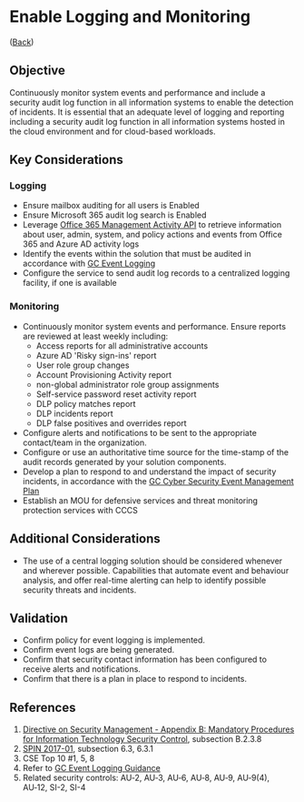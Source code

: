 # Enable Logging and Monitoring

([Back](/README.md#initial-guardrails))

## Objective

Continuously monitor system events and performance and include a security audit log function in all information systems to enable the detection of incidents. It is essential that an adequate level of logging and reporting including a security audit log function in all information systems hosted in the cloud environment and for cloud-based workloads.

## Key Considerations

### Logging

* Ensure mailbox auditing for all users is Enabled
* Ensure Microsoft 365 audit log search is Enabled
* Leverage [Office 365 Management Activity API](https://docs.microsoft.com/en-us/office/office-365-management-api/office-365-management-activity-api-reference) to retrieve information about user, admin, system, and policy actions and events from Office 365 and Azure AD activity logs
* Identify the events within the solution that must be audited in accordance with [GC Event Logging](https://www.gcpedia.gc.ca/gcwiki/images/e/e3/GC_Event_Logging_Strategy.pdf)
* Configure the service to send audit log records to a centralized logging facility, if one is available

### Monitoring

* Continuously monitor system events and performance. Ensure reports are reviewed at least weekly including:
  * Access reports for all administrative accounts
  * Azure AD 'Risky sign-ins' report
  * User role group changes
  * Account Provisioning Activity report
  * non-global administrator role group assignments
  * Self-service password reset activity report
  * DLP policy matches report
  * DLP incidents report
  * DLP false positives and overrides report
* Configure alerts and notifications to be sent to the appropriate contact/team in the organization.
* Configure or use an authoritative time source for the time-stamp of the audit records generated by your solution components.
* Develop a plan to respond to and understand the impact of security incidents, in accordance with the [GC Cyber Security Event Management Plan](https://www.canada.ca/en/treasury-board-secretariat/services/access-information-privacy/security-identity-management/government-canada-cyber-security-event-management-plan.html)
* Establish an MOU for defensive services and threat monitoring protection services with CCCS

## Additional Considerations

* The use of a central logging solution should be considered whenever and wherever possible. Capabilities that automate event and behaviour analysis, and offer real-time alerting can help to identify possible security threats and incidents.

## Validation

* Confirm policy for event logging is implemented.
* Confirm event logs are being generated.
* Confirm that security contact information has been configured to receive alerts and notifications.
* Confirm that there is a plan in place to respond to incidents.

## References

1. [Directive on Security Management - Appendix B: Mandatory Procedures for Information Technology Security Control](https://www.tbs-sct.gc.ca/pol/doc-eng.aspx?id=32611&section=procedure&p=B), subsection B.2.3.8
2. [SPIN 2017-01](https://www.canada.ca/en/treasury-board-secretariat/services/access-information-privacy/security-identity-management/direction-secure-use-commercial-cloud-services-spin.html), subsection 6.3, 6.3.1
3. CSE Top 10 #1, 5, 8
4. Refer to [GC Event Logging Guidance](https://www.canada.ca/en/government/system/digital-government/online-security-privacy/event-logging-guidance.html)
5. Related security controls: AU‑2, AU‑3, AU‑6, AU‑8, AU‑9, AU‑9(4), AU‑12, SI-2, SI-4
